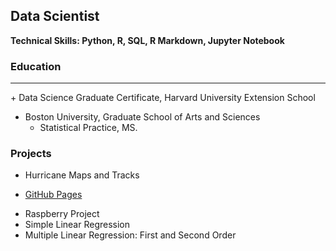 ## Data Scientist

**Technical Skills: Python, R, SQL, R Markdown, Jupyter Notebook**

### Education
<hr>                                                                </hr>
+  Data Science Graduate Certificate, Harvard University Extension School
    
+ Boston University, Graduate School of Arts and Sciences
  - Statistical Practice, MS.


### Projects

  + Hurricane Maps and Tracks
  - [GitHub Pages](https://ampedraza.github.io/Hurricane-Maps-and-Tracks/)

  + Raspberry Project
  + Simple Linear Regression
  + Multiple Linear Regression: First and Second Order


